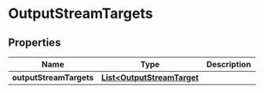 
# OutputStreamTargets

## Properties
Name | Type | Description | Notes
------------ | ------------- | ------------- | -------------
**outputStreamTargets** | [**List&lt;OutputStreamTarget**](OutputStreamTarget.md) |  | 



